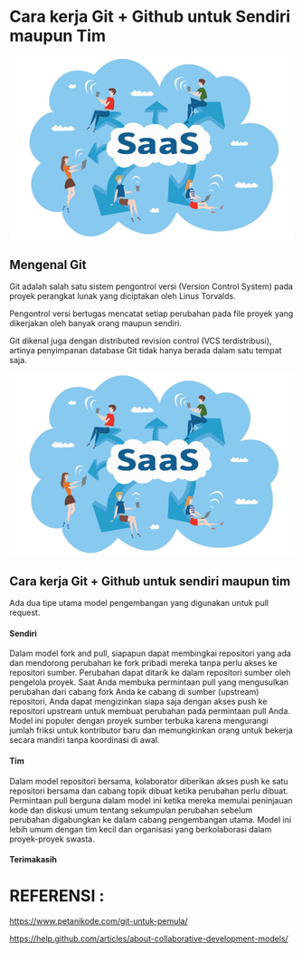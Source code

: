 Cara kerja Git + Github untuk Sendiri maupun Tim
================================================
![SaaS](https://github.com/riskalest/tct/blob/master/minggu-02/SAAS.jpg)

## **Mengenal Git**

Git adalah salah satu sistem pengontrol versi (Version Control System) pada proyek perangkat lunak yang diciptakan oleh Linus Torvalds.

Pengontrol versi bertugas mencatat setiap perubahan pada file proyek yang dikerjakan oleh banyak orang maupun sendiri.

Git dikenal juga dengan distributed revision control (VCS terdistribusi), artinya penyimpanan database Git tidak hanya berada dalam satu tempat saja.

![SaaS](https://github.com/riskalest/tct/blob/master/minggu-02/SAAS.jpg)

## **Cara kerja Git + Github untuk sendiri maupun tim**

Ada dua tipe utama model pengembangan yang digunakan untuk pull request.

#### **Sendiri**

Dalam model fork and pull, siapapun dapat membingkai repositori yang ada dan mendorong perubahan ke fork pribadi mereka tanpa perlu akses ke repositori sumber. Perubahan dapat ditarik ke dalam repositori sumber oleh pengelola proyek. Saat Anda membuka permintaan pull yang mengusulkan perubahan dari cabang fork Anda ke cabang di sumber (upstream) repositori, 
Anda dapat mengizinkan siapa saja dengan akses push ke repositori upstream untuk membuat perubahan pada permintaan pull Anda. Model ini populer dengan proyek sumber terbuka 
karena mengurangi jumlah friksi untuk kontributor baru dan memungkinkan orang untuk bekerja secara mandiri tanpa koordinasi di awal.

#### **Tim**

Dalam model repositori bersama, kolaborator diberikan akses push ke satu repositori bersama dan cabang topik dibuat ketika perubahan perlu dibuat. Permintaan pull berguna dalam model ini ketika mereka memulai peninjauan kode dan diskusi umum tentang sekumpulan perubahan sebelum perubahan digabungkan ke dalam cabang pengembangan utama. 
Model ini lebih umum dengan tim kecil dan organisasi yang berkolaborasi dalam proyek-proyek swasta.


#### Terimakasih

REFERENSI :
===========
https://www.petanikode.com/git-untuk-pemula/

https://help.github.com/articles/about-collaborative-development-models/



